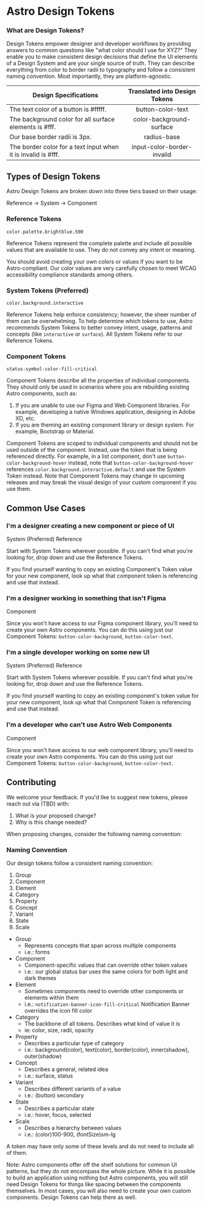 <script setup>
</script>

# Astro Design Tokens

### What are Design Tokens?

Design Tokens empower designer and developer workflows by providing answers to common questions like "what color should I use for XYZ?" They enable you to make consistent design decisions that define the UI elements of a Design System and are your single source of truth. They can describe everything from color to border radii to typography and follow a consistent naming convention. Most importantly, they are platform-agnostic.

| Design Specifications        | Translated into Design Tokens           |
| ------------- |:-------------:|
| The <span class="font-bold text-blue-600">text</span> <span class="font-bold text-blue-800">color</span> of a <span class="font-bold text-green-500">button</span> is #fffff.      | <span class="font-bold text-green-500">button</span>-<span class="font-bold text-blue-800">color</span>-<span class="font-bold text-blue-600">text</span> |
| The <span class="font-bold text-blue-600">background</span> <span class="font-bold text-blue-800">color</span> for all <span class="font-bold text-blue-400">surface elements</span> is #fff.      | <span class="font-bold text-blue-800">color</span>-<span class="font-bold text-blue-600">background</span>-<span class="font-bold text-blue-400">surface</span>      |
| Our <span class="font-bold text-blue-400">base</span> <span class="font-bold text-blue-800">border radii</span> is 3px.  | <span class="font-bold text-blue-800">radius</span>-<span class="font-bold text-blue-400">base</span>      |
| The <span class="font-bold text-blue-600">border</span> <span class="font-bold text-blue-800">color</span> for a <span class="font-bold text-green-500">text input </span>when it is <span class="font-bold text-red-400">invalid</span> is #fff. | <span class="font-bold text-green-500">input</span>-<span class="font-bold text-blue-800">color</span>-<span class="font-bold text-blue-600">border</span>-<span class="font-bold text-red-400">invalid</span> |


## Types of Design Tokens

Astro Design Tokens are broken down into three tiers based on their usage:

<span class="p-2 rounded text-white bg-violet-400">Reference</span> -> <span class="p-2 rounded text-white bg-violet-600">System</span> -> <span class="p-2 rounded text-white bg-violet-900">Component</span>

### Reference Tokens

`color.palette.brightblue.500`

Reference Tokens represent the complete palette and include all possible values that are available to use. They do not convey any intent or meaning.

You should avoid creating your own colors or values if you want to be Astro-compliant. Our color values are very carefully chosen to meet WCAG accessibility compliance standards among others.

### System Tokens (Preferred)

`color.background.interactive`

Reference Tokens help enforce consistency; however, the sheer number of them can be overwhelming. To help determine which tokens to use, Astro recommends System Tokens to better convey intent, usage, patterns and concepts (like `interactive` or `surface`). All System Tokens refer to our Reference Tokens.

### Component Tokens

`status-symbol-color-fill-critical`

Component Tokens describe all the properties of individual components. They should only be used in scenarios where you are rebuilding existing Astro components, such as:

1. If you are unable to use our Figma and Web Component libraries. For example, developing a native Windows application, designing in Adobe XD, etc.
2. If you are theming an existing component library or design system. For example, Bootstrap or Material.

Component Tokens are scoped to individual components and should not be used outside of the component. Instead, use the token that is being referenced directly. For example, in a list component, don't use `button-color-background-hover` instead, note that `button-color-background-hover` references `color.background.interactive.default` and use the System Token instead. Note that Component Tokens may change in upcoming releases and may break the visual design of your custom component if you use them.

## Common Use Cases

### I'm a designer creating a new component or piece of UI

<span class="p-2 rounded text-white bg-violet-600">System (Preferred)</span> <span class="p-2 rounded text-white bg-violet-400">Reference</span>

Start with System Tokens wherever possible. If you can't find what you're looking for, drop down and use the Reference Tokens.

If you find yourself wanting to copy an existing Component's Token value for your new component, look up what that component token is referencing and use that instead.

### I'm a designer working in something that isn't Figma

<span class="p-2 rounded text-white bg-violet-900">Component</span>

Since you won't have access to our Figma component library, you'll need to create your own Astro components. You can do this using just our Component Tokens: `button-color-background`, `button-color-text`.

### I'm a single developer working on some new UI

<span class="p-2 rounded text-white bg-violet-600">System (Preferred)</span> <span class="p-2 rounded text-white bg-violet-400">Reference</span>

Start with System Tokens wherever possible. If you can't find what you're looking for, drop down and use the Reference Tokens.

If you find yourself wanting to copy an existing component's token value for your new component, look up what that Component Token is referencing and use that instead.

### I'm a developer who can't use Astro Web Components

<span class="p-2 rounded text-white bg-violet-900">Component</span>

Since you won't have access to our web component library, you'll need to create your own Astro components. You can do this using just our Component Tokens: `button-color-background`, `button-color-text`.

## Contributing

We welcome your feedback. If you'd like to suggest new tokens, please reach out via (TBD) with:

1. What is your proposed change?
2. Why is this change needed?

When proposing changes, consider the following naming convention:

### Naming Convention

Our design tokens follow a consistent naming convention:

<div>
	<ol class="m-0 p-0 grid grid-flow-col auto-cols-max items-center text-white">
		<li class="bg-green-600  p-4">Group</li> 
		<li class="bg-green-500 p-4">Component</li> 
		<li class="bg-green-300 p-4 text-black">Element</li> 
		<li class="bg-blue-800 p-4">Category</li> 
                <li class="bg-blue-600 p-4">Property</li> 
                <li class="bg-blue-400 p-4">Concept</li> 
		<li class="bg-red-500 p-4">Variant</li>
		<li class="bg-red-400 p-4">State</li> 
		<li class="bg-red-200 p-4 text-black">Scale</li>
      </ol>
</div>

* Group
  * Represents concepts that span across multiple components
  * i.e.: forms
* Component
  * Component-specific values that can override other token values
  * i.e.: our global status bar uses the same colors for both light and dark themes
* Element
  * Sometimes components need to override other components or elements within them
  * i.e.: `notification-banner-icon-fill-critical` Notification Banner overrides the icon fill color
* Category
  * The backbone of all tokens. Describes what kind of value it is
  * ie: color, size, radii, opacity
* Property
  * Describes a particular type of category
  * i.e.: background(color), text(color), border(color), inner(shadow), outer(shadow)
* Concept
  * Describes a general, related idea
  * i.e.: surface, status
* Variant
  * Describes different variants of a value
  * i.e.: (button) secondary
* State
  * Describes a particular state
  * i.e.: hover, focus, selected
* Scale
  * Describes a hierarchy between values
  * i.e.: (color)100-900, (fontSize)sm-lg

A token may have only some of these levels and do not need to include all of them.

Note: Astro components offer off the shelf solutions for common UI patterns, but they do not encompass the whole picture. While it is possible to build an application using nothing but Astro components, you will still need Design Tokens for things like spacing between the components themselves. In most cases, you will also need to create your own custom components. Design Tokens can help there as well. 